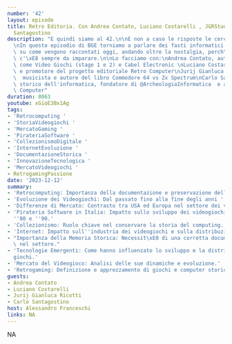 ```yaml
---
number: '42'
layout: episode
title: Retro Editoria. Con Andrea Contato, Luciano Costarelli , JGRStudios,  Carlo
  Santagostino
description: "E quindi siamo al 42.\n\nE non a caso le risposte le cerchiamo nel passato\n\
  \nIn questo episodio di BGE torniamo a parlare dei fasti informatici di ieri, concentrandoci\
  \ su come vengono raccontati oggi, andando oltre la nostalgia, perch\xE9 dalla storia\
  \ c'\xE8 sempre da imparare.\n\nLo facciamo con:\nAndrea Contato, autore di libri\
  \ come Video Giochi (stage 1 e 2) e Cabel Electronic \nLuciano Costarelli ideatore\
  \ e promotore del progetto editoriale Retro Computer\nJurij Gianluca Ricotti, @JGRStudios\
  \  musicista e autore del libro Commodore 64 vs Zx Spectrum\nCarlo Santagostino,\
  \ storico dell'informatica, fondatore di @ArcheologiaInformatica  e autore di Retro\
  \ Computer"
duration: 8063
youtube: xGioE3Bx1Ag
tags:
- 'Retrocomputing '
- 'StoriaVideogiochi '
- 'MercatoGaming '
- 'PirateriaSoftware '
- 'CollezionismoDigitale '
- 'InternetEvoluzione '
- 'DocumentazioneStorica '
- 'InnovazioneTecnologica '
- 'MercatoVideogiochi '
- RetrogamingPassione
date: '2023-12-12'
summary:
- 'Retrocomputing: Importanza della documentazione e preservazione della storia dell''informatica.'
- 'Evoluzione dei Videogiochi: Dal passato fino alla fine degli anni ''90.'
- 'Differenze di Mercato: Contrasto tra USA ed Europa nel settore dei videogiochi.'
- 'Pirateria Software in Italia: Impatto sullo sviluppo dei videogiochi negli anni
  ''80 e ''90.'
- 'Collezionismo: Ruolo chiave nel conservare la storia del computing.'
- 'Internet: Impatto sull''industria dei videogiochi e sulla distribuzione.'
- "Importanza della Memoria Storica: Necessit\xE0 di una corretta documentazione storica\
  \ nel settore."
- 'Tecnologie Emergenti: Come hanno influenzato lo sviluppo e la distribuzione dei
  giochi.'
- 'Mercato del Videogioco: Analisi delle sue dinamiche e evoluzione.'
- 'Retrogaming: Definizione e apprezzamento di giochi e computer storici.'
guests:
- Andrea Contato
- Luciano Costarelli
- Jurij Gianluca Ricotti
- Carlo Santagostino
host: Alessandro Franceschi
links: NA
---
```

NA